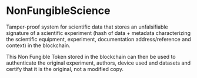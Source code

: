 # NonFungibleScience

Tamper-proof system for scientific data that stores an unfalsifiable signature of a scientific experiment (hash of data + metadata characterizing the scientific equipment, experiment, documentation address/reference and context) in the blockchain. 

This Non Fungible Token stored in the blockchain can then be used to authenticate the original experiment, authors, device used and datasets and certify that it is the original, not a modified copy.

